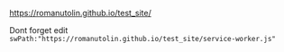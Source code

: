 https://romanutolin.github.io/test_site/

Dont forget edit `swPath:"https://romanutolin.github.io/test_site/service-worker.js"`